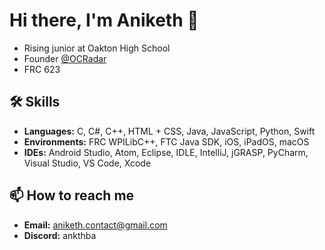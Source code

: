 # Hi there, I'm Aniketh 👋
- Rising junior at Oakton High School
- Founder [@OCRadar](https://github.com/Oral-Cancer-Radar)
- FRC 623

## 🛠 Skills
- **Languages:** C, C#, C++, HTML + CSS, Java, JavaScript, Python, Swift
- **Environments:** FRC WPILibC++, FTC Java SDK, iOS, iPadOS, macOS
- **IDEs:** Android Studio, Atom, Eclipse, IDLE, IntelliJ, jGRASP, PyCharm, Visual Studio, VS Code, Xcode

## 📫 How to reach me
- **Email:** [aniketh.contact@gmail.com](mailto:aniketh.contact@gmail.com)
- **Discord:** ankthba
